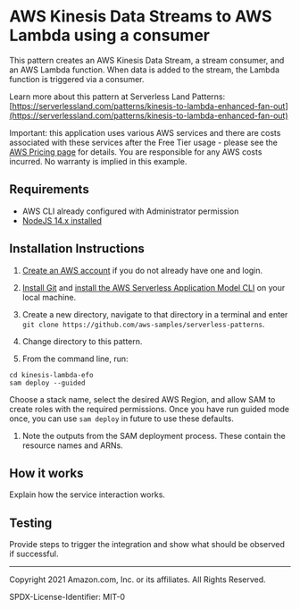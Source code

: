 # AWS Kinesis Data Streams to AWS Lambda using a consumer

This pattern creates an AWS Kinesis Data Stream, a stream consumer, and an AWS Lambda function. When data is added to the stream, the Lambda function is triggered via a consumer.

Learn more about this pattern at Serverless Land Patterns: [https://serverlessland.com/patterns/kinesis-to-lambda-enhanced-fan-out](https://serverlessland.com/patterns/kinesis-to-lambda-enhanced-fan-out)

Important: this application uses various AWS services and there are costs associated with these services after the Free Tier usage - please see the [AWS Pricing page](https://aws.amazon.com/pricing/) for details. You are responsible for any AWS costs incurred. No warranty is implied in this example.

## Requirements

* AWS CLI already configured with Administrator permission
* [NodeJS 14.x installed](https://nodejs.org/en/download/)

## Installation Instructions

1. [Create an AWS account](https://portal.aws.amazon.com/gp/aws/developer/registration/index.html) if you do not already have one and login.

1. [Install Git](https://git-scm.com/book/en/v2/Getting-Started-Installing-Git) and [install the AWS Serverless Application Model CLI](https://docs.aws.amazon.com/serverless-application-model/latest/developerguide/serverless-sam-cli-install.html) on your local machine.

1. Create a new directory, navigate to that directory in a terminal and enter ```git clone https://github.com/aws-samples/serverless-patterns```.

1. Change directory to this pattern.

1. From the command line, run:
```
cd kinesis-lambda-efo
sam deploy --guided
```
Choose a stack name, select the desired AWS Region, and allow SAM to create roles with the required permissions. Once you have run guided mode once, you can use `sam deploy` in future to use these defaults.

1. Note the outputs from the SAM deployment process. These contain the resource names and ARNs.

## How it works

Explain how the service interaction works.

## Testing

Provide steps to trigger the integration and show what should be observed if successful.


----
Copyright 2021 Amazon.com, Inc. or its affiliates. All Rights Reserved.

SPDX-License-Identifier: MIT-0
